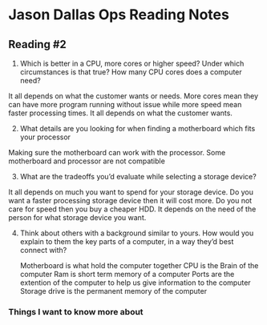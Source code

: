 # Jason Dallas Ops Reading Notes

## Reading #2

1. Which is better in a CPU, more cores or higher speed? Under which circumstances is that true? How many CPU cores does a computer need?

 It all depends on what the customer wants or needs. More cores mean they can have more program running without issue while more speed mean faster processing times. It all depends on what the customer wants.

2.  What details are you looking for when finding a motherboard which fits your processor

  Making sure the motherboard can work with the processor. Some motherboard and processor are not compatible

3.  What are the tradeoffs you’d evaluate while selecting a storage device?

  It all depends on much you want to spend for your storage device. Do you want a faster processing storage device then it will cost more. Do you not care for speed then you buy a cheaper HDD. It depends on the need of the person for what storage device you want. 

4.  Think about others with a background similar to yours. How would you explain to them the key parts of a computer, in a way they’d best connect with?

    Motherboard is what hold the computer together
    CPU is the Brain of the computer
    Ram is short term memory of a computer
    Ports are the extention of the computer to help us give information to the computer
    Storage drive is the permanent memory of the computer

### Things I want to know more about
